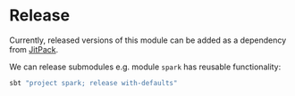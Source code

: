 # Release

Currently, released versions of this module can be added as a dependency from [JitPack](https://jitpack.io).

We can release submodules e.g. module `spark` has reusable functionality:

```bash
sbt "project spark; release with-defaults"
```